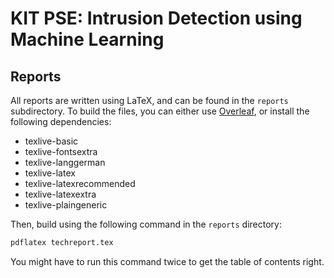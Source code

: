 # KIT PSE: Intrusion Detection using Machine Learning

## Reports

All reports are written using LaTeX, and can be found in the `reports` subdirectory. To build the
files, you can either use [Overleaf](https://overleaf.com), or install the following dependencies:

- texlive-basic
- texlive-fontsextra
- texlive-langgerman
- texlive-latex
- texlive-latexrecommended
- texlive-latexextra
- texlive-plaingeneric

Then, build using the following command in the `reports` directory:

```bash
pdflatex techreport.tex
```

You might have to run this command twice to get the table of contents right.
